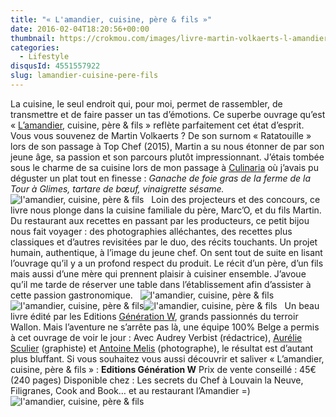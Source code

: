 ```yaml
---
title: "« L'amandier, cuisine, père & fils »"
date: 2016-02-04T18:20:56+00:00
thumbnail: https://crokmou.com/images/livre-martin-volkaerts-l-amandier-crokmou-blog-culinaire.jpg
categories:
  - Lifestyle
disqusId: 4551557922
slug: lamandier-cuisine-pere-fils
---
```


La cuisine, le seul endroit qui, pour moi, permet de rassembler, de transmettre et de faire passer un tas d’émotions. Ce superbe ouvrage qu’est « [L’amandier](http://amandier.be/), cuisine, père & fils » reflète parfaitement cet état d’esprit. Vous vous souvenez de Martin Volkaerts ? De son surnom « Ratatouille » lors de son passage à Top Chef (2015), Martin a su nous étonner de par son jeune âge, sa passion et son parcours plutôt impressionnant. J’étais tombée sous le charme de sa cuisine lors de mon passage à [Culinaria](http://www.crokmou.com/2015/05/the-belgium-effect) où j’avais pu déguster un plat tout en finesse : _Ganache de foie gras de la ferme de la Tour à Glimes, tartare de bœuf, vinaigrette sésame._   ![l'amandier, cuisine, père & fils](https://crokmou.com/images/livre-martin-volkaerts-l-amandier-crokmou-blog-culinaire-5_t8vjmr.jpg)   Loin des projecteurs et des concours, ce livre nous plonge dans la cuisine familiale du père, Marc’O, et du fils Martin. Du restaurant aux recettes en passant par les producteurs, ce petit bijou nous fait voyager : des photographies alléchantes, des recettes plus classiques et d’autres revisitées par le duo, des récits touchants. Un projet humain, authentique, à l’image du jeune chef. On sent tout de suite en lisant l’ouvrage qu’il y a un profond respect du produit. Le récit d’un père, d’un fils mais aussi d’une mère qui prennent plaisir à cuisiner ensemble. J’avoue qu’il me tarde de réserver une table dans l’établissement afin d’assister à cette passion gastronomique.   ![l'amandier, cuisine, père & fils](https://crokmou.com/images/livre-martin-volkaerts-l-amandier-crokmou-blog-culinaire-4_qbv3nv.jpg) ![l'amandier, cuisine, père & fils](https://crokmou.com/images/livre-martin-volkaerts-l-amandier-crokmou-blog-culinaire-2_ao80ty.jpg)![l'amandier, cuisine, père & fils](https://crokmou.com/images/livre-martin-volkaerts-l-amandier-crokmou-blog-culinaire-3_s28yjb.jpg)   Un beau livre édité par les Editions [Génération W](http://generationw.be/), grands passionnés du terroir Wallon. Mais l’aventure ne s’arrête pas là, une équipe 100% Belge a permis à cet ouvrage de voir le jour : Avec Audrey Verbist (rédactrice), [Aurélie Sculier](http://antescriptum.com/) (graphiste) et [Antoine Melis](http://www.antoinemelis.com/) (photographe), le résultat est d’autant plus bluffant. Si vous souhaitez vous aussi découvrir et saliver « L’amandier, cuisine, père & fils » : **Editions Génération W** Prix de vente conseillé : 45€ (240 pages) Disponible chez : Les secrets du Chef à Louvain la Neuve, Filigranes, Cook and Book… et au restaurant l’Amandier =)   ![l'amandier, cuisine, père & fils](https://crokmou.com/images/livre-martin-volkaerts-l-amandier-crokmou-blog-culinaire-1_bvyejr.jpg)
